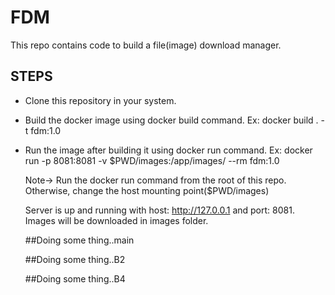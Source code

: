 # **FDM**

This repo contains code to build a file(image) download manager.

## STEPS
- Clone this repository in your system.
- Build the docker image using docker build command.
    Ex: docker build . -t fdm:1.0
- Run the image after building it using docker run command.
    Ex: docker run -p 8081:8081 -v $PWD/images:/app/images/ --rm fdm:1.0

    Note-> Run the docker run command from the root of this repo. Otherwise, change the host mounting point($PWD/images)

    Server is up and running with host: http://127.0.0.1 and port: 8081. Images will be downloaded in images folder.

    ##Doing some thing..main
    
    ##Doing some thing..B2


    ##Doing some thing..B4
